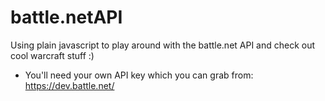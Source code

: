 # battle.netAPI
Using plain javascript to play around with the battle.net API  and check out cool warcraft stuff :)

* You'll need your own API key which you can grab from: https://dev.battle.net/
